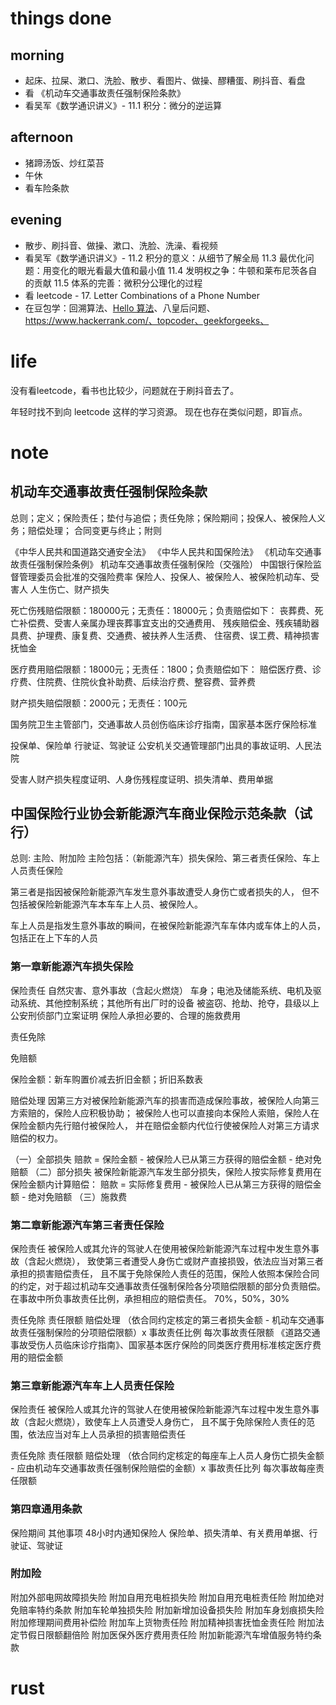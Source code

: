 # things done
## morning
* 起床、拉屎、漱口、洗脸、散步、看图片、做操、醪糟蛋、刷抖音、看盘
* 看 《机动车交通事故责任强制保险条款》
* 看吴军《数学通识讲义》- 11.1 积分：微分的逆运算
## afternoon
* 猪蹄汤饭、炒红菜苔
* 午休
* 看车险条款
## evening
* 散步、刷抖音、做操、漱口、洗脸、洗澡、看视频
* 看吴军《数学通识讲义》- 11.2 积分的意义：从细节了解全局
                        11.3 最优化问题：用变化的眼光看最大值和最小值
                        11.4 发明权之争：牛顿和莱布尼茨各自的贡献
                        11.5 体系的完善：微积分公理化的过程
* 看 leetcode - 17. Letter Combinations of a Phone Number
* 在豆包学：回溯算法、[Hello 算法](https://github.com/krahets/hello-algo)、八皇后问题、
           https://www.hackerrank.com/、topcoder、geekforgeeks、

# life
没有看leetcode，看书也比较少，问题就在于刷抖音去了。

年轻时找不到向 leetcode 这样的学习资源。
现在也存在类似问题，即盲点。

# note
## 机动车交通事故责任强制保险条款
总则；定义；保险责任；垫付与追偿；责任免除；保险期间；投保人、被保险人义务；赔偿处理；
合同变更与终止；附则

《中华人民共和国道路交通安全法》
《中华人民共和国保险法》
《机动车交通事故责任强制保险条例》
机动车交通事故责任强制保险（交强险）
中国银行保险监督管理委员会批准的交强险费率
保险人、投保人、被保险人、被保险机动车、受害人
人生伤亡、财产损失

死亡伤残赔偿限额：180000元；无责任：18000元；负责赔偿如下：
丧葬费、死亡补偿费、受害人亲属办理丧葬事宜支出的交通费用、
残疾赔偿金、残疾辅助器具费、护理费、康复费、交通费、被扶养人生活费、
住宿费、误工费、精神损害抚恤金

医疗费用赔偿限额：18000元；无责任：1800；负责赔偿如下：
赔偿医疗费、诊疗费、住院费、住院伙食补助费、后续治疗费、整容费、营养费

财产损失赔偿限额：2000元；无责任：100元

国务院卫生主管部门，交通事故人员创伤临床诊疗指南，国家基本医疗保险标准

投保单、保险单
行驶证、驾驶证
公安机关交通管理部门出具的事故证明、人民法院

受害人财产损失程度证明、人身伤残程度证明、损失清单、费用单据

## 中国保险行业协会新能源汽车商业保险示范条款（试行）
总则:
主险、附加险
主险包括：（新能源汽车）损失保险、第三者责任保险、车上人员责任保险

第三者是指因被保险新能源汽车发生意外事故遭受人身伤亡或者损失的人，
但不包括被保险新能源汽车本车车上人员、被保险人。

车上人员是指发生意外事故的瞬间，在被保险新能源汽车车体内或车体上的人员，包括正在上下车的人员

### 第一章新能源汽车损失保险
保险责任
自然灾害、意外事故（含起火燃烧）
车身；电池及储能系统、电机及驱动系统、其他控制系统；其他所有出厂时的设备
被盗窃、抢劫、抢夺，县级以上公安刑侦部门立案证明
保险人承担必要的、合理的施救费用

责任免除

免赔额

保险金额：新车购置价减去折旧金额；折旧系数表

赔偿处理
因第三方对被保险新能源汽车的损害而造成保险事故，被保险人向第三方索赔的，保险人应积极协助；
被保险人也可以直接向本保险人索赔，保险人在保险金额内先行赔付被保险人，
并在赔偿金额内代位行使被保险人对第三方请求赔偿的权力。

（一）全部损失
赔款 = 保险金额 - 被保险人已从第三方获得的赔偿金额 - 绝对免赔额
（二）部分损失
被保险新能源汽车发生部分损失，保险人按实际修复费用在保险金额内计算赔偿：
赔款 = 实际修复费用 - 被保险人已从第三方获得的赔偿金额 - 绝对免赔额
（三）施救费

### 第二章新能源汽车第三者责任保险
保险责任
被保险人或其允许的驾驶人在使用被保险新能源汽车过程中发生意外事故（含起火燃烧），
致使第三者遭受人身伤亡或财产直接损毁，依法应当对第三者承担的损害赔偿责任，
且不属于免除保险人责任的范围，保险人依照本保险合同的约定，对于超过机动车交通事故责任强制保险各分项赔偿限额的部分负责赔偿。
在事故中所负事故责任比例，承担相应的赔偿责任。
70%，50%，30%

责任免除
责任限额
赔偿处理
（依合同约定核定的第三者损失金额 - 机动车交通事故责任强制保险的分项赔偿限额）x 事故责任比例
每次事故责任限额
《道路交通事故受伤人员临床诊疗指南》、国家基本医疗保险的同类医疗费用标准核定医疗费用的赔偿金额

### 第三章新能源汽车车上人员责任保险
保险责任
被保险人或其允许的驾驶人在使用被保险新能源汽车过程中发生意外事故（含起火燃烧），致使车上人员遭受人身伤亡，
且不属于免除保险人责任的范围，依法应当对车上人员承担的损害赔偿责任

责任免除
责任限额
赔偿处理
（依合同约定核定的每座车上人员人身伤亡损失金额 - 应由机动车交通事故责任强制保险赔偿的金额）x 事故责任比列
每次事故每座责任限额

### 第四章通用条款
保险期间
其他事项
48小时内通知保险人
保险单、损失清单、有关费用单据、行驶证、驾驶证

### 附加险
附加外部电网故障损失险
附加自用充电桩损失险
附加自用充电桩责任险
附加绝对免赔率特约条款
附加车轮单独损失险
附加新增加设备损失险
附加车身划痕损失险
附加修理期间费用补偿险
附加车上货物责任险
附加精神损害抚恤金责任险
附加法定节假日限额翻倍险
附加医保外医疗费用责任险
附加新能源汽车增值服务特约条款

# rust
